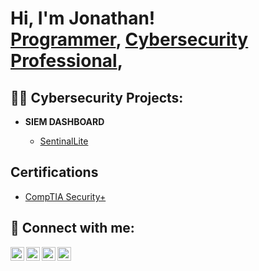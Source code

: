 <h1>Hi, I'm Jonathan! <br/><a href="https://github.com">Programmer</a>, <a href="www.linkedin.com/in/jonathan-wiley-b851b632">Cybersecurity Professional</a>, 

<h2>👨‍💻 Cybersecurity Projects:</h2>

- <b>SIEM DASHBOARD</b>

  - [SentinalLite](https://github.com/)
    
<h2>Certifications</h2>

  - [CompTIA Security+](https://www.credly.com/badges/3269726b-7667-4d67-a3ae-8887a244f8d2/public_url)

<h2> 🤳 Connect with me:</h2>

[<img align="left" alt="JonathanWiley | YouTube" width="22px" src="https://cdn.jsdelivr.net/npm/simple-icons@v3/icons/youtube.svg" />][youtube]
[<img align="left" alt="JonathanWiley | Twitter" width="22px" src="https://cdn.jsdelivr.net/npm/simple-icons@v3/icons/twitter.svg" />][twitter]
[<img align="left" alt="JonathanWiley | LinkedIn" width="22px" src="https://cdn.jsdelivr.net/npm/simple-icons@v3/icons/linkedin.svg" />][linkedin]
[<img align="left" alt="JonathanWiley | Instagram" width="22px" src="https://cdn.jsdelivr.net/npm/simple-icons@v3/icons/instagram.svg" />][instagram]

[twitter]: https://twitter.com/joshmadakor
[youtube]: https://www.youtube.com/c/joshmadakor
[instagram]: https://www.instagram.com/joshmadakor/
[linkedin]: https://www.linkedin.com/in/jonathan-wiley-b851b632/

<!--
 ✨ _special_ ✨ repository because its `README.md` (this file) appears on your GitHub profile.

Here are some ideas to get you started:

- 🔭 I’m currently working on ...
- 🌱 I’m currently learning ...
- 👯 I’m looking to collaborate on ...
- 🤔 I’m looking for help with ...
- 💬 Ask me about ...
- 📫 How to reach me: ...
- 😄 Pronouns: ...
- ⚡ Fun fact: ...
-->

